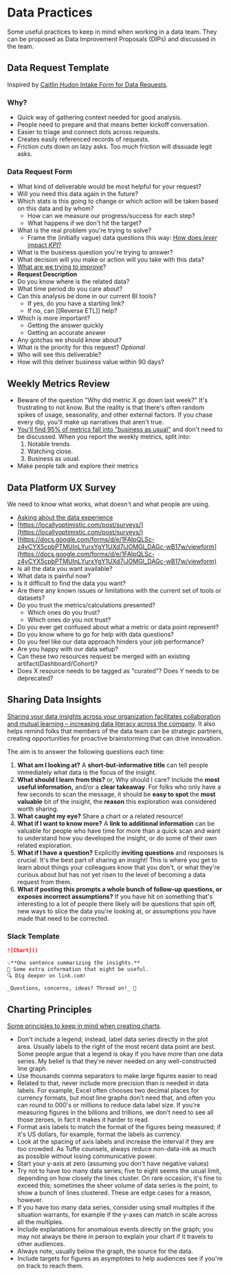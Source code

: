 # Data Practices

Some useful practices to keep in mind when working in a data team. They can be proposed as Data Improvement Proposals (DIPs) and discussed in the team.

## Data Request Template

Inspired by [Caitlin Hudon Intake Form for Data Requests](https://caitlinhudon.com/2020/09/16/data-intake-form/).

### Why?

- Quick way of gathering context needed for good analysis.
- People need to prepare and that means better kickoff conversation.
- Easier to triage and connect dots across requests.
- Creates easily referenced records of requests.
- Friction cuts down on lazy asks. Too much friction will dissuade legit asks.

### Data Request Form

- What kind of deliverable would be most helpful for your request?
- Will you need this data again in the future?
- Which stats is this going to change or which action will be taken based on this data and by whom?
  - How can we measure our progress/success for each step?
  - What happens if we don't hit the target?
- What is the real problem you're trying to solve?
  - Frame the (initially vague) data questions this way: [How does _lever_ impact _KPI_?](https://www.narrator.ai/blog/how-i-frame-data-questions-to-make-analyses-more-useful/)
- What is the business question you're trying to answer?
- What decision will you make or action will you take with this data?
- [What are we trying to improve](https://twitter.com/ergestx/status/1758538405695086829)?
- **Request Description**
- Do you know where is the related data?
- What time period do you care about?
- Can this analysis be done in our current BI tools?
  - If yes, do you have a starting link?
  - If no, can [[Reverse ETL]] help?
- Which is more important?
  - Getting the answer quickly
  - Getting an accurate answer
- Any gotchas we should know about?
- What is the priority for this request? _Optional_
- Who will see this deliverable?
- How will this deliver business value within 90 days?

## Weekly Metrics Review

- Beware of the question "Why did metric X go down last week?" It's frustrating to not know. But the reality is that there's often random spikes of usage, seasonality, and other external factors. If you chase every dip, you'll make up narratives that aren't true.
- [You'll find 95% of metrics fall into "business as usual"](https://twitter.com/teej_m/status/1293637500703924225) and don't need to be discussed. When you report the weekly metrics, split into:
  1. Notable trends.
  2. Watching close.
  3. Business as usual.
- Make people talk and explore their metrics

## Data Platform UX Survey

We need to know what works, what doesn't and what people are using.

- [Asking about the data experience](https://docs.google.com/forms/d/e/1FAIpQLSfufs_0zOGlFiE6oqrdZU7xCi399CBYbIlZkAMe15GTRRcPZA/viewform)
- [https://locallyoptimistic.com/post/surveys/](https://locallyoptimistic.com/post/surveys/)
- [https://docs.google.com/forms/d/e/1FAIpQLSc-z4yCYX5cpbPTMUInLYurxYgY1UXd7iJOMGI_DAGc-wB17w/viewform](https://docs.google.com/forms/d/e/1FAIpQLSc-z4yCYX5cpbPTMUInLYurxYgY1UXd7iJOMGI_DAGc-wB17w/viewform)
- Is all the data you want available?
- What data is painful now?
- Is it difficult to find the data you want?
- Are there any known issues or limitations with the current set of tools or datasets?
- Do you trust the metrics/calculations presented?
  - Which ones do you trust?
  - Which ones do you not trust?
- Do you ever get confused about what a metric or data point represent?
- Do you know where to go for help with data questions?
- Do you feel like our data approach hinders your job performance?
- Are you happy with our data setup?
- Can these two resources request be merged with an existing artifact(Dashboard/Cohort)?
- Does X resource needs to be tagged as "curated"? Does Y needs to be deprecated?

## Sharing Data Insights

[Sharing your data insights across your organization facilitates collaboration and mutual learning – increasing data literacy across the company](https://locallyoptimistic.com/post/share-your-data-insights-to-engage-your-colleagues/). It also helps remind folks that members of the data team can be strategic partners, creating opportunities for proactive brainstorming that can drive innovation.

The aim is to answer the following questions each time:

1. **What am I looking at?** A **short-but-informative title** can tell people immediately what data is the focus of the insight.
2. **What should I learn from this?** or, Why should I care? Include the **most useful information,** and/or a **clear takeaway**. For folks who only have a few seconds to scan the message, it should be **easy to spot** the **most valuable** bit of the insight, the **reason** this exploration was considered worth sharing.
3. **What caught my eye?** Share a chart or a related resource!
4. **What if I want to know more?** A **link to additional information** can be valuable for people who have time for more than a quick scan and want to understand how you developed the insight, or do some of their own related exploration.
5. **What if I have a question?** Explicitly **inviting questions** and responses is crucial. It's the best part of sharing an insight! This is where you get to learn about things your colleagues know that you don't, or what they're curious about but has not yet risen to the level of becoming a data request from them.
6. **What if posting this prompts a whole bunch of follow-up questions, or exposes incorrect assumptions?** If you have hit on something that's interesting to a lot of people there likely will be questions that spin off, new ways to slice the data you're looking at, or assumptions you have made that need to be corrected.

### Slack Template

```md
![Chart]()

💡**One sentence summarizing the insights.**
📝 Some extra information that might be useful.
🔍 Dig deeper on link.com!

_Questions, concerns, ideas? Thread on!_ 🧵
```

## Charting Principles

[Some principles to keep in mind when creating charts](https://www.eugenewei.com/blog/2017/11/13/remove-the-legend).

- Don't include a legend; instead, label data series directly in the plot area. Usually labels to the right of the most recent data point are best. Some people argue that a legend is okay if you have more than one data series. My belief is that they're never needed on any well-constructed line graph.
- Use thousands comma separators to make large figures easier to read
- Related to that, never include more precision than is needed in data labels. For example, Excel often chooses two decimal places for currency formats, but most line graphs don't need that, and often you can round to 000's or millions to reduce data label size. If you're measuring figures in the billions and trillions, we don't need to see all those zeroes, in fact it makes it harder to read.
- Format axis labels to match the format of the figures being measured; if it's US dollars, for example, format the labels as currency.
- Look at the spacing of axis labels and increase the interval if they are too crowded. As Tufte counsels, always reduce non-data-ink as much as possible without losing communicative power.
- Start your y-axis at zero (assuming you don't have negative values)
- Try not to have too many data series; five to eight seems the usual limit, depending on how closely the lines cluster. On rare occasion, it's fine to exceed this; sometimes the sheer volume of data series is the point, to show a bunch of lines clustered. These are edge cases for a reason, however.
- If you have too many data series, consider using small multiples if the situation warrants, for example if the y-axes can match in scale across all the multiples.
- Include explanations for anomalous events directly on the graph; you may not always be there in person to explain your chart if it travels to other audiences.
- Always note, usually below the graph, the source for the data.
- Include targets for figures as asymptotes to help audiences see if you're on track to reach them.
